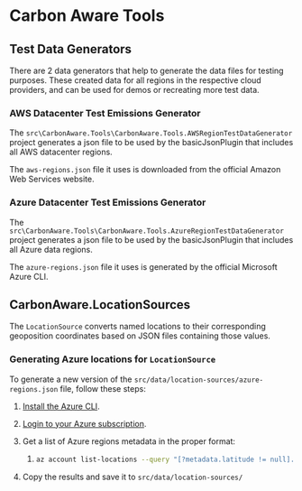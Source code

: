 # Carbon Aware Tools

## Test Data Generators

There are 2 data generators that help to generate the data files for testing purposes. These created data for all regions in the respective cloud providers, and can be used for demos or recreating more test data.

### AWS Datacenter Test Emissions Generator

The `src\CarbonAware.Tools\CarbonAware.Tools.AWSRegionTestDataGenerator` project generates a json file to be used by the basicJsonPlugin that includes all AWS datacenter regions.

The `aws-regions.json` file it uses is downloaded from the official Amazon Web Services website.

### Azure Datacenter Test Emissions Generator

The `src\CarbonAware.Tools\CarbonAware.Tools.AzureRegionTestDataGenerator` project generates a json file to be used by the basicJsonPlugin that includes all Azure data regions.

The `azure-regions.json` file it uses is generated by the official Microsoft Azure CLI.

## CarbonAware.LocationSources

The `LocationSource` converts named locations to their corresponding geoposition coordinates based on JSON files containing those values.

### Generating Azure locations for `LocationSource`

To generate a new version of the `src/data/location-sources/azure-regions.json` file, follow these steps:

1. [Install the Azure CLI](https://docs.microsoft.com/en-us/cli/azure/).
2. [Login to your Azure subscription](https://docs.microsoft.com/en-us/cli/azure/authenticate-azure-cli?view=azure-cli-latest).
3. Get a list of Azure regions metadata in the proper format:

    1. ```bash
       az account list-locations --query "[?metadata.latitude != null].{RegionName:name,Latitude:metadata.latitude,Longitude:metadata.longitude }" >> azure-regions.json
       ```

4. Copy the results and save it to `src/data/location-sources/`
